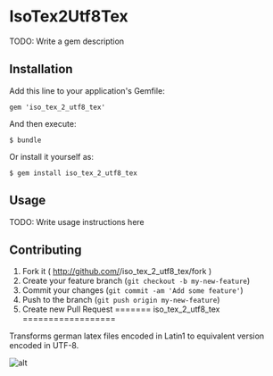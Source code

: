 # IsoTex2Utf8Tex

TODO: Write a gem description

## Installation

Add this line to your application's Gemfile:

    gem 'iso_tex_2_utf8_tex'

And then execute:

    $ bundle

Or install it yourself as:

    $ gem install iso_tex_2_utf8_tex

## Usage

TODO: Write usage instructions here

## Contributing

1. Fork it ( http://github.com/<my-github-username>/iso_tex_2_utf8_tex/fork )
2. Create your feature branch (`git checkout -b my-new-feature`)
3. Commit your changes (`git commit -am 'Add some feature'`)
4. Push to the branch (`git push origin my-new-feature`)
5. Create new Pull Request
=======
iso_tex_2_utf8_tex
==================

Transforms german latex files encoded in Latin1 to equivalent version encoded in UTF-8. 

![alt](https://www.codeship.io/projects/679960e0-98a0-0131-b321-220caf177ae3/status)
